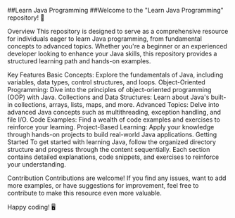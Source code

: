##Learn Java Programming
##Welcome to the "Learn Java Programming" repository! 🚀

Overview
This repository is designed to serve as a comprehensive resource for individuals eager to learn Java programming, from fundamental concepts to advanced topics. Whether you're a beginner or an experienced developer looking to enhance your Java skills, this repository provides a structured learning path and hands-on examples.

Key Features
Basic Concepts: Explore the fundamentals of Java, including variables, data types, control structures, and loops.
Object-Oriented Programming: Dive into the principles of object-oriented programming (OOP) with Java.
Collections and Data Structures: Learn about Java's built-in collections, arrays, lists, maps, and more.
Advanced Topics: Delve into advanced Java concepts such as multithreading, exception handling, and file I/O.
Code Examples: Find a wealth of code examples and exercises to reinforce your learning.
Project-Based Learning: Apply your knowledge through hands-on projects to build real-world Java applications.
Getting Started
To get started with learning Java, follow the organized directory structure and progress through the content sequentially. Each section contains detailed explanations, code snippets, and exercises to reinforce your understanding.

Contribution
Contributions are welcome! If you find any issues, want to add more examples, or have suggestions for improvement, feel free to contribute to make this resource even more valuable.

Happy coding! 🖥️
